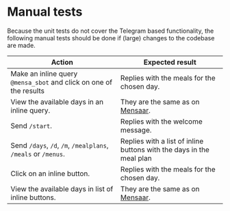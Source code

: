 # Manual tests

Because the unit tests do not cover the Telegram based functionality,
the following manual tests should be done if (large) changes to the
codebase are made.

| Action                                                             | Expected result                                                      |
| ------------------------------------------------------------------ | -------------------------------------------------------------------- |
| Make an inline query `@mensa_sbot` and click on one of the results | Replies with the meals for the chosen day.                           |
| View the available days in an inline query.                        | They are the same as on [Mensaar](https://mensaar.de/#/menu/sb).     |
| Send `/start`.                                                     | Replies with the welcome message.                                    |
| Send `/days`, `/d`, `/m`, `/mealplans`, `/meals` or `/menus`.      | Replies with a list of inline buttons with the days in the meal plan |
| Click on an inline button.                                         | Replies with the meals for the chosen day.                           |
| View the available days in list of inline buttons.                 | They are the same as on [Mensaar](https://mensaar.de/#/menu/sb).     |
